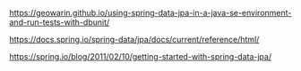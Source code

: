 
https://geowarin.github.io/using-spring-data-jpa-in-a-java-se-environment-and-run-tests-with-dbunit/

https://docs.spring.io/spring-data/jpa/docs/current/reference/html/

https://spring.io/blog/2011/02/10/getting-started-with-spring-data-jpa/
